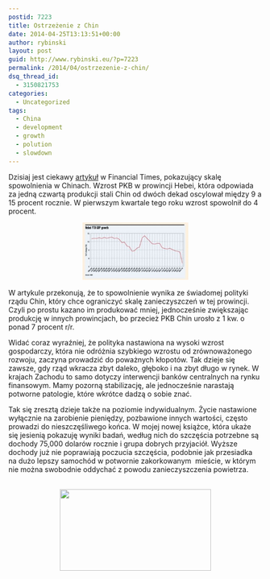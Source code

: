 ```yaml
---
postid: 7223
title: Ostrzeżenie z Chin
date: 2014-04-25T13:13:51+00:00
author: rybinski
layout: post
guid: http://www.rybinski.eu/?p=7223
permalink: /2014/04/ostrzezenie-z-chin/
dsq_thread_id:
  - 3150821753
categories:
  - Uncategorized
tags:
  - China
  - development
  - growth
  - polution
  - slowdown
---
```

Dzisiaj jest ciekawy [artykuł](http://blogs.ft.com/beyond-brics/2014/04/25/guest-post-hebei-is-warning-for-whole-chinese-economy/?) w Financial Times, pokazujący skalę spowolnienia w Chinach. Wzrost PKB w prowincji Hebei, która odpowiada za jedną czwartą produkcji stali Chin od dwóch dekad oscylował między 9 a 15 procent rocznie. W pierwszym kwartale tego roku wzrost spowolnił do 4 procent.

<p style="text-align: center;">
  <a href="/uploads/2014/04/Habei_GDP.jpg"><img class="wp-image-7224 aligncenter" title="Habei_GDP" src="/uploads/2014/04/Habei_GDP-300x163.jpg" alt="" width="210" height="114" /></a>
</p>

W artykule przekonują, że to spowolnienie wynika ze świadomej polityki rządu Chin, który chce ograniczyć skalę zanieczyszczeń w tej prowincji. Czyli po prostu kazano im produkować mniej, jednocześnie zwiększając produkcję w innych prowincjach, bo przecież PKB Chin urosło z 1 kw. o ponad 7 procent r/r.

Widać coraz wyraźniej, że polityka nastawiona na wysoki wzrost gospodarczy, która nie odróżnia szybkiego wzrostu od zrównoważonego rozwoju, zaczyna prowadzić do poważnych kłopotów. Tak dzieje się zawsze, gdy rząd wkracza zbyt daleko, głęboko i na zbyt długo w rynek. W krajach Zachodu to samo dotyczy interwencji banków centralnych na rynku finansowym. Mamy pozorną stabilizację, ale jednocześnie narastają potworne patologie, które wkrótce dadzą o sobie znać.

Tak się zresztą dzieje także na poziomie indywidualnym. Życie nastawione wyłącznie na zarobienie pieniędzy, pozbawione innych wartości, często prowadzi do nieszczęśliwego końca. W mojej nowej książce, która ukaże się jesienią pokazuję wyniki badań, według nich do szczęścia potrzebne są dochody 75,000 dolarów rocznie i grupa dobrych przyjaciół. Wyższe dochody już nie poprawiają poczucia szczęścia, podobnie jak przesiadka na dużo lepszy samochód w potwornie zakorkowanym  mieście, w którym nie można swobodnie oddychać z powodu zanieczyszczenia powietrza.

<p style="text-align: center;">
  <a href="http://www.money.pl/ekonomicznyblogroku/ranking/85753b070cce82366aac39e7f003d18e/"><br /> <img class="aligncenter" style="border: 0px;" src="http://static1.money.pl/i/ebr-1.png" alt="" width="300" height="162" border="0" /><br /> </a>
</p>
